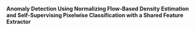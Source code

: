 #### Anomaly Detection Using Normalizing Flow-Based Density Estimation and Self-Supervising Pixelwise Classification with a Shared Feature Extractor
